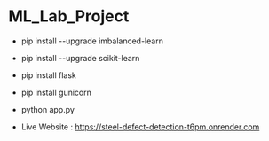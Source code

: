 # ML_Lab_Project

- pip install --upgrade imbalanced-learn
- pip install --upgrade scikit-learn
- pip install flask
- pip install gunicorn

- python app.py
- Live Website : https://steel-defect-detection-t6pm.onrender.com

